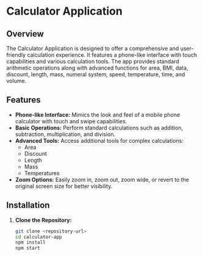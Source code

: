 # Calculator Application

## Overview

The Calculator Application is designed to offer a comprehensive and user-friendly calculation experience. It features a phone-like interface with touch capabilities and various calculation tools. The app provides standard arithmetic operations along with advanced functions for area, BMI, data, discount, length, mass, numeral system, speed, temperature, time, and volume.

## Features

- **Phone-like Interface:** Mimics the look and feel of a mobile phone calculator with touch and swipe capabilities.
- **Basic Operations:** Perform standard calculations such as addition, subtraction, multiplication, and division.
- **Advanced Tools:** Access additional tools for complex calculations:
  - Area
  - Discount
  - Length
  - Mass
  - Temperatures 
- **Zoom Options:** Easily zoom in, zoom out, zoom wide, or revert to the original screen size for better visibility.

## Installation

1. **Clone the Repository:**

   ```bash
   git clone <repository-url>
   cd calculator-app
   npm install
   npm start
